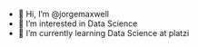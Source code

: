 - 👋 Hi, I’m @jorgemaxwell
- 👀 I’m interested in Data Science
- 🌱 I’m currently learning Data Science at platzi

<!---
jorgemaxwell/jorgemaxwell is a ✨ special ✨ repository because its `README.md` (this file) appears on your GitHub profile.
You can click the Preview link to take a look at your changes.
--->
